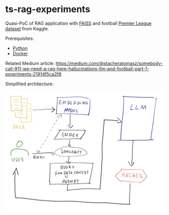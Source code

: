 # ts-rag-experiments

Quasi-PoC of RAG application with [FAISS](https://github.com/facebookresearch/faiss) and football [Premier League dataset](https://www.kaggle.com/datasets/pranavkarnani/english-premier-league-match-commentary) from Kaggle.

Prerequisites:

- [Python](https://www.python.org/)
- [Docker](https://www.docker.com/)

Related Medium article: https://medium.com/@stacheratomasz/somebody-call-911-we-need-a-rag-here-hallucinations-llm-and-football-part-1-experiments-21914f5ca2f8

Simplified architecture:

![architecture-diagram](images/arch.png "Architecture")
